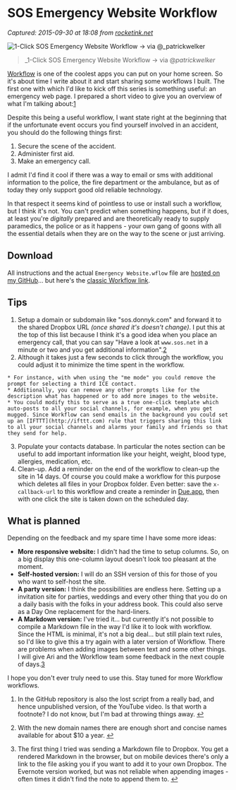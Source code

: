 # SOS Emergency Website Workflow

_Captured: 2015-09-30 at 18:08 from [rocketink.net](http://rocketink.net/2015/06/emergency-website.html)_

![1-Click SOS Emergency Website Workflow → via @_patrickwelker](http://rocketink.net/uploads/2015/2015-06-12-qq-emergency-website.jpg)

> _1-Click SOS Emergency Website Workflow -> via @_patrickwelker_

[Workflow](https://itunes.apple.com/us/app/workflow-powerful-automation/id915249334?mt=8&uo=4&at=10l8771&ct=rocketink) is one of the coolest apps you can put on your home screen. So it's about time I write about it and start sharing some workflows I built. The first one with which I'd like to kick off this series is something useful: an emergency web page. I prepared a short video to give you an overview of what I'm talking about:[1](http://rocketink.net/2015/06/emergency-website.html)

Despite this being a useful workflow, I want state right at the beginning that if the unfortunate event occurs you find yourself involved in an accident, you should do the following things first:

  1. Secure the scene of the accident.
  2. Administer first aid.
  3. Make an emergency call.

I admit I'd find it cool if there was a way to email or sms with additional information to the police, the fire department or the ambulance, but as of today they only support good old reliable technology.

In that respect it seems kind of pointless to use or install such a workflow, but I think it's not. You can't predict when something happens, but if it does, at least you're _digitally_ prepared and are theoretically ready to supply paramedics, the police or as it happens - your own gang of goons with all the essential details when they are on the way to the scene or just arriving.

## Download

All instructions and the actual `Emergency Website.wflow` file are [hosted on my GitHub](https://github.com/pattulus/Workflows/tree/master/SOS%20Emergency%20Website)… but here's the [classic Workflow link](https://workflow.is/workflows/5c6f208d351b449684710cdc1464282a).

## Tips

  1. Setup a domain or subdomain like "sos.donnyk.com" and forward it to the shared Dropbox URL _(once shared it's doesn't change)_. I put this at the top of this list because I think it's a good idea when you place an emergency call, that you can say "Have a look at `www.sos.net` in a minute or two and you get additional information".[2](http://rocketink.net/2015/06/emergency-website.html)
  2. Although it takes just a few seconds to click through the workflow, you could adjust it to minimize the time spent in the workflow.  

    * For instance, with when using the "me mode" you could remove the prompt for selecting a third ICE contact.
    * Additionally, you can remove any other prompts like for the description what has happened or to add more images to the website.
    * You could modify this to serve as a true one-click template which auto-posts to all your social channels, for example, when you get mugged. Since Workflow can send emails in the background you could set up an [IFTTT](http://ifttt.com) rule that triggers sharing this link to all your social channels and alarms your family and friends so that they send for help.
  3. Populate your contacts database. In particular the notes section can be useful to add important information like your height, weight, blood type, allergies, medication, etc.
  4. Clean-up. Add a reminder on the end of the workflow to clean-up the site in 14 days. Of course you could make a workflow for this purpose which deletes all files in your Dropbox folder. Even better: save the `x-callback-url` to this workflow and create a reminder in [Due.app](https://itunes.apple.com/us/app/due/id390017969?mt=8&uo=4&at=10l8771&ct=rocketink), then with one click the site is taken down on the scheduled day.

## What is planned

Depending on the feedback and my spare time I have some more ideas:

  * **More responsive website:** I didn't had the time to setup columns. So, on a big display this one-column layout doesn't look too pleasant at the moment.
  * **Self-hosted version:** I will do an SSH version of this for those of you who want to self-host the site.
  * **A party version:** I think the possibilities are endless here. Setting up a invitation site for parties, weddings and every other thing that you do on a daily basis with the folks in your address book. This could also serve as a Day One replacement for the hard-liners.
  * **A Markdown version:** I've tried it… but currently it's not possible to compile a Markdown file in the way I'd like it to look with workflow. Since the HTML is minimal, it's not a big deal… but still plain text rules, so I'd like to give this a try again with a later version of Workflow. There are problems when adding images between text and some other things. I will give Ari and the Workflow team some feedback in the next couple of days.[3](http://rocketink.net/2015/06/emergency-website.html)

I hope you don't ever truly need to use this. Stay tuned for more Workflow workflows.

  1. In the GitHub repository is also the lost script from a really bad, and hence unpublished version, of the YouTube video. Is that worth a footnote? I do not know, but I'm bad at throwing things away. [↩](http://rocketink.net/2015/06/emergency-website.html)

  2. With the new domain names there are enough short and concise names available for about $10 a year. [↩](http://rocketink.net/2015/06/emergency-website.html)

  3. The first thing I tried was sending a Markdown file to Dropbox. You get a rendered Markdown in the browser, but on mobile devices there's only a link to the file asking you if you want to add it to your own Dropbox. The Evernote version worked, but was not reliable when appending images - often times it didn't find the note to append them to. [↩](http://rocketink.net/2015/06/emergency-website.html)
